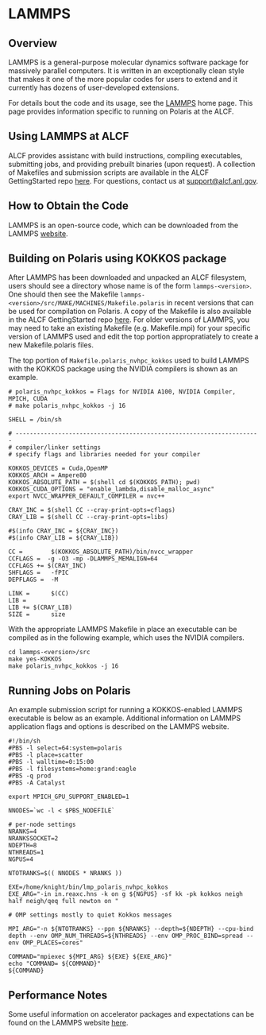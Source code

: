 # LAMMPS

## Overview

LAMMPS is a general-purpose molecular dynamics software package for massively parallel computers. It is written in an exceptionally clean style that makes it one of the more popular codes for users to extend and it currently has dozens of user-developed extensions.

For details bout the code and its usage, see the [LAMMPS](http://lammps.sandia.gov/) home page. This page provides information specific to running on Polaris at the ALCF.

## Using LAMMPS at ALCF

ALCF provides assistanc with build instructions, compiling executables, submitting jobs, and providing prebuilt binaries (upon request). A collection of Makefiles and submission scripts are available in the ALCF GettingStarted repo [here](https://github.com/argonne-lcf/GettingStarted/tree/master/Applications/Polaris/LAMMPS). For questions, contact us at <support@alcf.anl.gov>.

## How to Obtain the Code

LAMMPS is an open-source code, which can be downloaded from the LAMMPS [website](http://lammps.sandia.gov/download.html).

## Building on Polaris using KOKKOS package

After LAMMPS has been downloaded and unpacked an ALCF filesystem, users should see a directory whose name is of the form `lammps-<version>`. One should then see the Makefile `lammps-<version>/src/MAKE/MACHINES/Makefile.polaris` in recent versions that can be used for compilation on Polaris. A copy of the Makefile is also available in the ALCF GettingStarted repo [here](https://github.com/argonne-lcf/GettingStarted/tree/master/Applications/Polaris/LAMMPS). For older versions of LAMMPS, you may need to take an existing Makefile (e.g. Makefile.mpi) for your specific version of LAMMPS used and edit the top portion appropratiately to create a new Makefile.polaris files.

The top portion of `Makefile.polaris_nvhpc_kokkos` used to build LAMMPS with the KOKKOS package using the NVIDIA compilers is shown as an example.

```
# polaris_nvhpc_kokkos = Flags for NVIDIA A100, NVIDIA Compiler, MPICH, CUDA
# make polaris_nvhpc_kokkos -j 16

SHELL = /bin/sh

# ---------------------------------------------------------------------
# compiler/linker settings
# specify flags and libraries needed for your compiler

KOKKOS_DEVICES = Cuda,OpenMP
KOKKOS_ARCH = Ampere80
KOKKOS_ABSOLUTE_PATH = $(shell cd $(KOKKOS_PATH); pwd)
KOKKOS_CUDA_OPTIONS = "enable_lambda,disable_malloc_async"
export NVCC_WRAPPER_DEFAULT_COMPILER = nvc++

CRAY_INC = $(shell CC --cray-print-opts=cflags)
CRAY_LIB = $(shell CC --cray-print-opts=libs)

#$(info CRAY_INC = ${CRAY_INC})
#$(info CRAY_LIB = ${CRAY_LIB})

CC =        $(KOKKOS_ABSOLUTE_PATH)/bin/nvcc_wrapper
CCFLAGS =  -g -O3 -mp -DLAMMPS_MEMALIGN=64
CCFLAGS += $(CRAY_INC)
SHFLAGS =   -fPIC
DEPFLAGS =  -M

LINK =      $(CC)
LIB =
LIB += $(CRAY_LIB)
SIZE =      size
```

With the appropriate LAMMPS Makefile in place an executable can be compiled as in the following example, which uses the NVIDIA compilers.

```
cd lammps-<version>/src
make yes-KOKKOS
make polaris_nvhpc_kokkos -j 16
``` 

[//]: # (ToDo: get all LAMMPS Makefiles into repos and update links)

## Running Jobs on Polaris

An example submission script for running a KOKKOS-enabled LAMMPS executable is below as an example. Additional information on LAMMPS application flags and options is described on the LAMMPS website.

```
#!/bin/sh
#PBS -l select=64:system=polaris
#PBS -l place=scatter
#PBS -l walltime=0:15:00
#PBS -l filesystems=home:grand:eagle
#PBS -q prod
#PBS -A Catalyst

export MPICH_GPU_SUPPORT_ENABLED=1

NNODES=`wc -l < $PBS_NODEFILE`

# per-node settings
NRANKS=4
NRANKSSOCKET=2
NDEPTH=8
NTHREADS=1
NGPUS=4

NTOTRANKS=$(( NNODES * NRANKS ))

EXE=/home/knight/bin/lmp_polaris_nvhpc_kokkos
EXE_ARG="-in in.reaxc.hns -k on g ${NGPUS} -sf kk -pk kokkos neigh half neigh/qeq full newton on "

# OMP settings mostly to quiet Kokkos messages

MPI_ARG="-n ${NTOTRANKS} --ppn ${NRANKS} --depth=${NDEPTH} --cpu-bind depth --env OMP_NUM_THREADS=${NTHREADS} --env OMP_PROC_BIND=spread --env OMP_PLACES=cores"

COMMAND="mpiexec ${MPI_ARG} ${EXE} ${EXE_ARG}"
echo "COMMAND= ${COMMAND}"
${COMMAND}
```

## Performance Notes

Some useful information on accelerator packages and expectations can be found on the LAMMPS website [here](https://docs.lammps.org/Speed_packages.html).

[//]: # (ToDo: drop in some additional tips)
